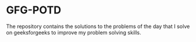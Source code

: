 # GFG-POTD
The repository contains the solutions to the problems of the day that I solve on geeksforgeeks to improve my problem solving skills.
